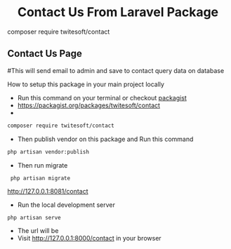 


<h1 align="center">
Contact Us From Laravel Package
</h1>

composer require twitesoft/contact

## Contact Us Page
#This will send email to admin and save to contact query data on database





How to setup this package in your main project locally

-  Run this command on your terminal or checkout [packagist](https://packagist.org/)
-  https://packagist.org/packages/twitesoft/contact
-  
```bash
composer require twitesoft/contact
```


- Then publish vendor on this package and Run this command
```bash
php artisan vendor:publish
```

- Then run migrate 
```
 php artisan migrate
```

http://127.0.0.1:8081/contact

- Run the local development server
```bash
php artisan serve
```
 - The url will be
- Visit http://127.0.0.1:8000/contact in your browser

